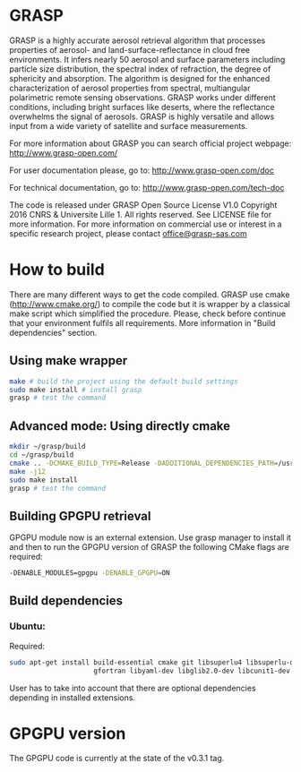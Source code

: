 # GRASP 

GRASP is a highly accurate aerosol retrieval algorithm that processes properties 
of aerosol- and land-surface-reflectance in cloud free environments. It infers 
nearly 50 aerosol and surface parameters including particle size distribution, 
the spectral index of refraction, the degree of sphericity and absorption. The 
algorithm is designed for the enhanced characterization of aerosol properties 
from spectral, multiangular polarimetric remote sensing observations. GRASP works 
under different conditions, including bright surfaces like deserts, where the 
reflectance overwhelms the signal of aerosols. GRASP is highly versatile and allows
 input from a wide variety of satellite and surface measurements.

For more information about GRASP you can search official project webpage: http://www.grasp-open.com/

For user documentation please, go to: http://www.grasp-open.com/doc

For technical documentation, go to: http://www.grasp-open.com/tech-doc

The code is released under GRASP Open Source License V1.0 
Copyright 2016 CNRS & Universite Lille 1. All rights reserved.
See LICENSE file for more information. 
For more information on commercial use or interest in a specific research project, please contact office@grasp-sas.com


# How to build

There are many different ways to get the code compiled. GRASP use cmake 
(http://www.cmake.org/) to compile the code but it is wrapper by a classical make
 script which simplified the procedure.  Please, check before continue that your 
environment fulfils all requirements. More information in "Build dependencies" section.

## Using make wrapper

```sh
make # build the project using the default build settings
sudo make install # install grasp
grasp # test the command
```


## Advanced mode: Using directly cmake

```sh
mkdir ~/grasp/build
cd ~/grasp/build
cmake .. -DCMAKE_BUILD_TYPE=Release -DADDITIONAL_DEPENDENCIES_PATH=/usr/local/grasp-deps -DCONSTANTS_SET=generic
make -j12
sudo make install
grasp # test the command
```


## Building GPGPU retrieval

GPGPU module now is an external extension. Use grasp manager to install it and then
to run the GPGPU version of GRASP the following CMake flags are required:
```sh
-DENABLE_MODULES=gpgpu -DENABLE_GPGPU=ON
```


## Build dependencies

### Ubuntu:

Required:
```sh
sudo apt-get install build-essential cmake git libsuperlu4 libsuperlu-dev \
                     gfortran libyaml-dev libglib2.0-dev libcunit1-dev 
```

User has to take into account that there are optional dependencies depending in installed extensions.


# GPGPU version

The GPGPU code is currently at the state of the v0.3.1 tag.
